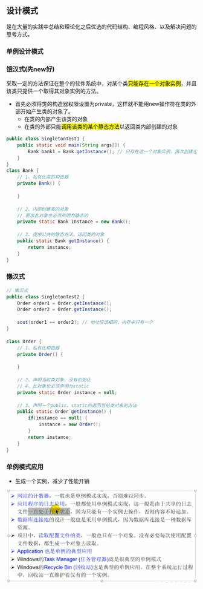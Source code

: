 ## 设计模式

是在大量的实践中总结和理论化之后优选的代码结构、编程风格、以及解决问题的思考方式。

### 单例设计模式

### 饿汉式(先new好)

采取一定的方法保证在整个的软件系统中，对某个类<mark>只能存在一个对象实例</mark>，并且该类只提供一个取得其对象实例的方法。

- 首先必须将类的构造器权限设置为private，这样就不能用new操作符在类的外部开始产生类的对象了。
  - 在类的内部产生该类的对象
  - 在类的外部只能<mark>调用该类的某个静态方法</mark>以返回类内部创建的对象

```java
public class SingletonTest1 {
    public static void main(String args[]) {
        Bank bank1 = Bank.getInstance(); // 只存在这一个对象实例，再次创建也是一样
    }
}
class Bank {
    // 1、私有化类的构造器
    private Bank() {
        
    }
    
    // 2、内部创建类的对象
    // 要求此对象也必须声明为静态的
    private static Bank instance = new Bank();
    
    // 3、提供公共的静态方法，返回类的对象
    public static Bank getInstance() {
        return instance;
    }
}
```





### 懒汉式

```java
// 懒汉式
public class SingletonTest2 {
    Order order1 = Order.getInstance();
    Order order2 = Order.getInstance();
    
    sout(order1 == order2); // 地址应该相同，内存中只有一个
}

class Order {
    // 1、私有化构造器
    private Order() {
        
    }
   
    // 2、声明当前类对象、没有初始化
    // 4、此对象也必须声明为static
    private static Order instance = null;
    
    // 3、声明一个public、static的返回当前类对象的方法
    public static Order getInstance() {
        if(instance == null) {
            instance = new Order();
        }
        return instance;
    }
}
```

### 单例模式应用

- 生成一个实例，减少了性能开销

![image-20210713183720084](单例设计模式/image-20210713183720084.png)

